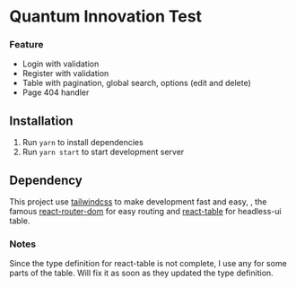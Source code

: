 # Quantum Innovation Test

### Feature

- Login with validation
- Register with validation
- Table with pagination, global search, options (edit and delete)
- Page 404 handler

## Installation

1. Run `yarn` to install dependencies
2. Run `yarn start` to start development server

## Dependency

This project use [tailwindcss](https://tailwindcss.com/ "tailwindcss") to make development fast and easy, , the famous [react-router-dom](https://reactrouter.com/web/guides/quick-start "react-router-dom") for easy routing and [react-table](https://react-table.tanstack.com/ "react-table") for headless-ui table.

### Notes

Since the type definition for react-table is not complete, I use any for some parts of the table. Will fix it as soon as they updated the type definition.
